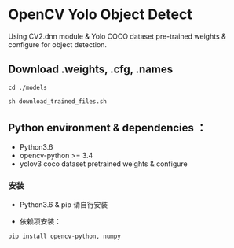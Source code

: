 # OpenCV Yolo Object Detect

Using CV2.dnn module & Yolo COCO dataset pre-trained weights & configure for object detection.


## Download .weights, .cfg, .names

```
cd ./models
```

```python
sh download_trained_files.sh
```


## Python environment & dependencies ：

- Python3.6
- opencv-python >= 3.4
- yolov3 coco dataset pretrained weights & configure


### 安装
- Python3.6 & pip 请自行安装

- 依赖项安装：
```python
pip install opencv-python, numpy
```
